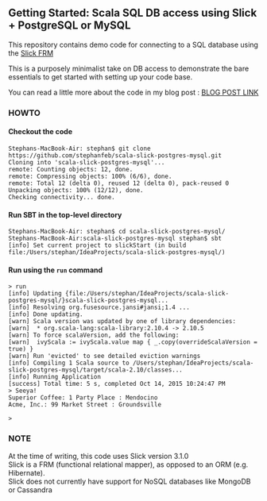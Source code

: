 
## Getting Started: Scala SQL DB access using Slick + PostgreSQL or MySQL

This repository contains demo code for connecting to a SQL database using
the [Slick FRM](http://slick.typesafe.com/doc/3.1.0/)

This is a purposely minimalist take on DB access to demonstrate the
bare essentials to get started with setting up your code base.  

You can read a little more about the code in my blog post : [BLOG POST LINK](http://www.hashbangbin.sh/posts/getting-started-scala-%2B-slick-%2B-postgresql-mysql/)

### HOWTO

#### Checkout the code
```shellSession
Stephans-MacBook-Air: stephan$ git clone https://github.com/stephanfeb/scala-slick-postgres-mysql.git
Cloning into 'scala-slick-postgres-mysql'...
remote: Counting objects: 12, done.
remote: Compressing objects: 100% (6/6), done.
remote: Total 12 (delta 0), reused 12 (delta 0), pack-reused 0
Unpacking objects: 100% (12/12), done.
Checking connectivity... done.
```

#### Run SBT in the top-level directory
```shellSession
Stephans-MacBook-Air: stephan$ cd scala-slick-postgres-mysql/
Stephans-MacBook-Air:scala-slick-postgres-mysql stephan$ sbt
[info] Set current project to slickStart (in build file:/Users/stephan/IdeaProjects/scala-slick-postgres-mysql/)
```

#### Run using the ```run``` command
```shellSession
> run
[info] Updating {file:/Users/stephan/IdeaProjects/scala-slick-postgres-mysql/}scala-slick-postgres-mysql...
[info] Resolving org.fusesource.jansi#jansi;1.4 ...
[info] Done updating.
[warn] Scala version was updated by one of library dependencies:
[warn]  * org.scala-lang:scala-library:2.10.4 -> 2.10.5
[warn] To force scalaVersion, add the following:
[warn]  ivyScala := ivyScala.value map { _.copy(overrideScalaVersion = true) }
[warn] Run 'evicted' to see detailed eviction warnings
[info] Compiling 1 Scala source to /Users/stephan/IdeaProjects/scala-slick-postgres-mysql/target/scala-2.10/classes...
[info] Running Application
[success] Total time: 5 s, completed Oct 14, 2015 10:24:47 PM
> Seeya!
Superior Coffee: 1 Party Place : Mendocino
Acme, Inc.: 99 Market Street : Groundsville

>
```

### NOTE
At the time of writing, this code uses Slick version 3.1.0  
Slick is a FRM (functional relational mapper), as opposed to an ORM (e.g. Hibernate).  
Slick does not currently have support for NoSQL databases like MongoDB or Cassandra  

